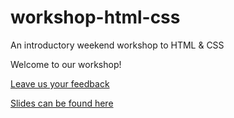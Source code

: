 # workshop-html-css
An introductory weekend workshop to HTML &amp; CSS

Welcome to our workshop!

[Leave us your feedback](https://founderscoders.typeform.com/to/eJT3o1)

[Slides can be found here](https://drive.google.com/file/d/0B73woEu0t2mqaUV6bEdJMy03VjQ/view?usp=sharing)
